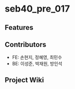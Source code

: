 # seb40_pre_017



## Features


## Contributors

- FE: 손현지, 정혜영, 최민수
- BE: 이성준, 박재원, 방인석

## Project Wiki
